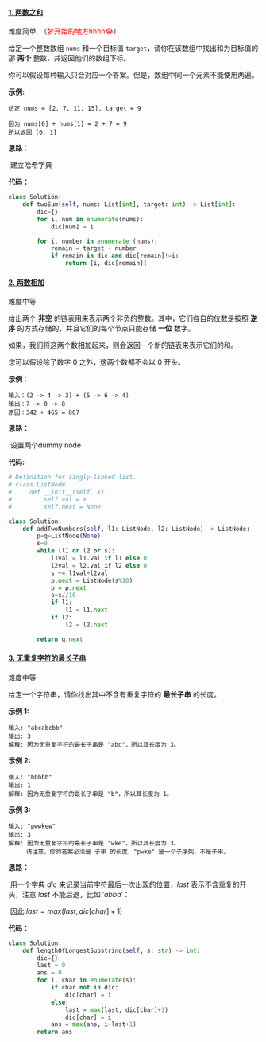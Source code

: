 

#### [1. 两数之和](https://leetcode-cn.com/problems/two-sum/)

难度简单, （<font color="red">梦开始的地方hhhh😂</font>）

给定一个整数数组 `nums` 和一个目标值 `target`，请你在该数组中找出和为目标值的那 **两个** 整数，并返回他们的数组下标。

你可以假设每种输入只会对应一个答案。但是，数组中同一个元素不能使用两遍。

 

**示例:**

```
给定 nums = [2, 7, 11, 15], target = 9

因为 nums[0] + nums[1] = 2 + 7 = 9
所以返回 [0, 1]
```

**思路：**

​	建立哈希字典

**代码：**

```python
class Solution:
    def twoSum(self, nums: List[int], target: int) -> List[int]:
        dic={}
        for i, num in enumerate(nums):
            dic[num] = i

        for i, number in enumerate (nums):
            remain = target - number
            if remain in dic and dic[remain]!=i:
                return [i, dic[remain]]
```



#### [2. 两数相加](https://leetcode-cn.com/problems/add-two-numbers/)

难度中等

给出两个 **非空** 的链表用来表示两个非负的整数。其中，它们各自的位数是按照 **逆序** 的方式存储的，并且它们的每个节点只能存储 **一位** 数字。

如果，我们将这两个数相加起来，则会返回一个新的链表来表示它们的和。

您可以假设除了数字 0 之外，这两个数都不会以 0 开头。

**示例：**

```
输入：(2 -> 4 -> 3) + (5 -> 6 -> 4)
输出：7 -> 0 -> 8
原因：342 + 465 = 807
```



**思路：**

​	设置两个dummy node

**代码:**

```python
# Definition for singly-linked list.
# class ListNode:
#     def __init__(self, x):
#         self.val = x
#         self.next = None

class Solution:
    def addTwoNumbers(self, l1: ListNode, l2: ListNode) -> ListNode:
        p=q=ListNode(None)
        s=0
        while (l1 or l2 or s):
            l1val = l1.val if l1 else 0 
            l2val = l2.val if l2 else 0
            s += l1val+l2val
            p.next = ListNode(s%10)
            p = p.next
            s=s//10
            if l1:
                l1 = l1.next
            if l2:
                l2 = l2.next

        return q.next  
```

#### [3. 无重复字符的最长子串](https://leetcode-cn.com/problems/longest-substring-without-repeating-characters/)

难度中等

给定一个字符串，请你找出其中不含有重复字符的 **最长子串** 的长度。

**示例 1:**

```
输入: "abcabcbb"
输出: 3 
解释: 因为无重复字符的最长子串是 "abc"，所以其长度为 3。
```

**示例 2:**

```
输入: "bbbbb"
输出: 1
解释: 因为无重复字符的最长子串是 "b"，所以其长度为 1。
```

**示例 3:**

```
输入: "pwwkew"
输出: 3
解释: 因为无重复字符的最长子串是 "wke"，所以其长度为 3。
     请注意，你的答案必须是 子串 的长度，"pwke" 是一个子序列，不是子串。
```

**思路：**

​	用一个字典 $dic$ 来记录当前字符最后一次出现的位置，$last$ 表示不含重复的开头，注意 $last$ 不能后退，比如 $'abba'$：

​	因此 $last = max(last, dic[char]+1)$

**代码：**

 

```python
class Solution:
    def lengthOfLongestSubstring(self, s: str) -> int:
        dic={}
        last = 0
        ans = 0
        for i, char in enumerate(s):
            if char not in dic:
                dic[char] = i
            else:
                last = max(last, dic[char]+1)
                dic[char] = i
            ans = max(ans, i-last+1)
        return ans
```

